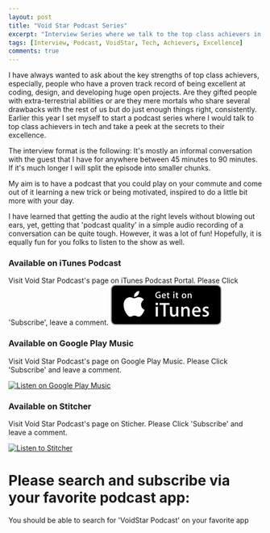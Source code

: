 ```yaml
---
layout: post
title: "Void Star Podcast Series"
excerpt: "Interview Series where we talk to the top class achievers in tech"
tags: [Interview, Podcast, VoidStar, Tech, Achievers, Excellence]
comments: true
---
```


I have always wanted to ask about the key strengths of top class achievers, especially, people who have a proven track record of being excellent at coding, design, and developing huge open projects. Are they gifted people with extra-terrestrial abilities or are they mere mortals who share several drawbacks with the rest of us but do just enough things right, consistently.
Earlier this year I set myself to start a podcast series where I would talk to top class achievers in tech and take a peek at the secrets to their excellence.

The interview format is the following:
It's mostly an informal conversation with the guest that I have for anywhere between 45 minutes to 90 minutes. If it's much longer I will split the episode into smaller chunks.

My aim is to have a podcast that you could play on your commute and come out of it learning a new trick or being motivated, inspired to do a little bit more with your day.

I have learned that getting the audio at the right levels without blowing out ears, yet, getting that 'podcast quality' in a simple audio recording of a conversation can be quite tough. However, it was a lot of fun! Hopefully, it is equally fun for you folks to listen to the show as well.

### Available on iTunes Podcast
Visit Void Star Podcast's page on iTunes Podcast Portal. Please Click 'Subscribe', leave a comment.
[![Get it iTunes](/images/itunes.svg)](https://itunes.apple.com/us/podcast/voidstar-podcast/id1332549527)

### Available on Google Play Music
Visit Void Star Podcast's page on Google Play Music. Please Click 'Subscribe' and leave a comment.

<div>
<a href='https://playmusic.app.goo.gl/?ibi=com.google.PlayMusic&amp;isi=691797987&amp;ius=googleplaymusic&amp;apn=com.google.android.music&amp;link=https://play.google.com/music/m/I46jz5f2f345iw4a5kw3umtbela?t%3DVoidStar_Podcast%26pcampaignid%3DMKT-na-all-co-pr-mu-pod-16' rel='nofollow'><img width='125px' alt='Listen on Google Play Music' src='https://play.google.com/intl/en_us/badges-music/images/badges/en_badge_web_music.png'/></a>
</div>

### Available on Stitcher
Visit Void Star Podcast's page on Sticher. Please Click 'Subscribe' and leave a comment.

<div>
<a href="https://www.stitcher.com/s?fid=162759&refid=stpr"><img src="https://secureimg.stitcher.com/promo.assets/stitcher-banner-180x120.jpg" width="180" height="120" alt="Listen to Stitcher"></a>
</div>

# Please search and subscribe via your favorite podcast app:
You should be able to search for 'VoidStar Podcast' on your favorite app
